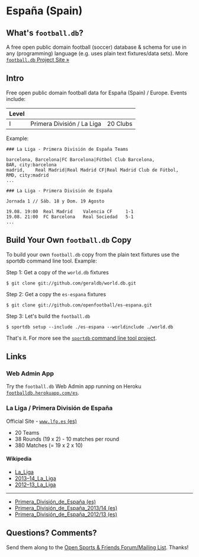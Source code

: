 # España (Spain)

## What's `football.db`?

A free open public domain football (soccer) database & schema
for use in any (programming) language
(e.g. uses plain text fixtures/data sets).
More [`football.db` Project Site »](http://openfootball.github.io)

## Intro

Free open public domain football data for España (Spain) / Europe. Events include:

| Level |                                |            |
| ----- | ------------------------------ | ---------- |
| I     |  Primera División / La Liga    |  20 Clubs  |


Example:

~~~
### La Liga - Primera División de España Teams

barcelona, Barcelona|FC Barcelona|Fútbol Club Barcelona,           BAR, city:barcelona
madrid,    Real Madrid|Real Madrid CF|Real Madrid Club de Fútbol,  RMD, city:madrid
...
~~~

~~~
### La Liga - Primera División de España

Jornada 1 // Sáb. 18 y Dom. 19 Agosto

19.08. 19:00  Real Madrid    Valencia CF     1-1
19.08. 21:00  FC Barcelona   Real Sociedad   5-1
...
~~~


## Build Your Own `football.db` Copy

To build your own `football.db` copy from the plain text fixtures
use the sportdb command line tool. Example:

Step 1:  Get a copy of the `world.db` fixtures

    $ git clone git://github.com/geraldb/world.db.git

Step 2:  Get a copy the `es-espana` fixtures

    $ git clone git://github.com/openfootball/es-espana.git

Step 3:  Let's build the `football.db`

    $ sportdb setup --include ./es-espana --worldinclude ./world.db

That's it. For more
see the [`sportdb` command line tool project](https://github.com/geraldb/sport.db.ruby).



## Links

### Web Admin App

Try the `football.db` Web Admin app running on Heroku
[`footballdb.herokuapp.com/es`](http://footballdb.herokuapp.com/es).

### La Liga / Primera División de España

Official Site - [`www.lfp.es` (es)](http://www.lfp.es)

- 20 Teams
- 38 Rounds (19 x 2) - 10 matches per round
- 380 Matches (= 19 x 2 x 10)



#### Wikipedia

- [La_Liga](http://en.wikipedia.org/wiki/La_Liga)
- [2013–14_La_Liga](http://en.wikipedia.org/wiki/2013–14_La_Liga)
- [2012–13_La_Liga](http://en.wikipedia.org/wiki/2012–13_La_Liga)

---

- [Primera_División_de_España (es)](http://es.wikipedia.org/wiki/Primera_División_de_España)
- [Primera_División_de_España_2013/14 (es)](http://es.wikipedia.org/wiki/Primera_División_de_España_2013/14)
- [Primera_División_de_España_2012/13 (es)](http://es.wikipedia.org/wiki/Primera_División_de_España_2012/13)


## Questions? Comments?

Send them along to the
[Open Sports & Friends Forum/Mailing List](http://groups.google.com/group/opensport).
Thanks!


